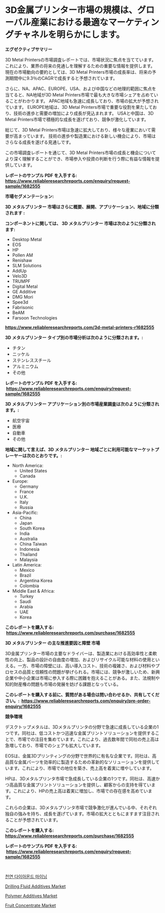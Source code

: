 <p><h1>3D金属プリンター市場の規模は、グローバル産業における最適なマーケティングチャネルを明らかにします。</h1></p><p><strong>エグゼクティブサマリー</strong></p>
<p><p>3D Metal Printersの市場調査レポートでは、市場状況に焦点を当てています。 これにより、業界の将来の見通しを理解するための重要な情報を提供します。 現在の市場動向の要約としては、3D Metal Printers市場の成長率は、将来の予測期間中に9.3％のCAGRで成長すると予想されています。</p><p>さらに、NA、APAC、EUROPE、USA、および中国などの地理的範囲に焦点を当てると、NA地域が3D Metal Printers市場で最も大きな市場シェアを占めていることがわかります。 APAC地域も急速に成長しており、市場の拡大が予想されています。 EUROPE地域は、3D Metal Printers市場で重要な役割を果たしており、技術の進歩と需要の増加により成長が見込まれます。 USAと中国は、3D Metal Printers市場で積極的な成長を遂げており、競争が激化しています。</p><p>総じて、3D Metal Printers市場は急速に拡大しており、様々な産業において需要が高まっています。 技術の進歩や製造業における新しい機会により、市場はさらなる成長を遂げる見通しです。</p><p>この市場調査レポートを通じて、3D Metal Printers市場の成長と機会についてより深く理解することができ、市場参入や投資の判断を行う際に有益な情報を提供しています。</p></p>
<p><strong>レポートのサンプル PDF を入手する: <a href="https://www.reliableresearchreports.com/enquiry/request-sample/1682555">https://www.reliableresearchreports.com/enquiry/request-sample/1682555</a></strong></p>
<p><strong>市場セグメンテーション:</strong></p>
<p><strong> 3D メタルプリンター 市場はさらに概要、展開、アプリケーション、地域に分類されます :</strong></p>
<p><strong>コンポーネントに関しては、 3D メタルプリンター 市場は次のように分類されます: &nbsp;</strong></p>
<p><ul><li>Desktop Metal</li><li>EOS</li><li>HP</li><li>Pollen AM</li><li>Renishaw</li><li>SLM Solutions</li><li>AddUp</li><li>Velo3D</li><li>TRUMPF</li><li>Digital Metal</li><li>GE Additive</li><li>DMG Mori</li><li>Spee3d</li><li>Fabrisonic</li><li>BeAM</li><li>Farsoon Technologies</li></ul></p>
<p><strong><a href="https://www.reliableresearchreports.com/3d-metal-printers-r1682555">https://www.reliableresearchreports.com/3d-metal-printers-r1682555</a></strong></p>
<p><strong> 3D メタルプリンター タイプ別の市場分析は次のように分類されます。:</strong></p>
<p><ul><li>チタン</li><li>ニッケル</li><li>ステンレススチール</li><li>アルミニウム</li><li>その他</li></ul></p>
<p><strong>レポートのサンプル PDF を入手する: &nbsp;<a href="https://www.reliableresearchreports.com/enquiry/request-sample/1682555">https://www.reliableresearchreports.com/enquiry/request-sample/1682555</a></strong></p>
<p><strong> 3D メタルプリンター アプリケーション別の市場産業調査は次のように分類されます。:</strong></p>
<p><ul><li>航空宇宙</li><li>医療</li><li>自動車</li><li>その他</li></ul></p>
<p><strong>地域に関して言えば、3D メタルプリンター 地域ごとに利用可能なマーケットプレーヤーは次のとおりです。:</strong></p>
<p><ul>
    <li>
        North America:
        <ul>
            <li>United States</li>
            <li>Canada</li>
        </ul>
    </li>
    <li>
        Europe:
        <ul>
            <li>Germany</li>
            <li>France</li>
            <li>U.K.</li>
            <li>Italy</li>
            <li>Russia</li>
        </ul>
    </li>
    <li>
        Asia-Pacific:
        <ul>
            <li>China</li>
            <li>Japan</li>
            <li>South Korea</li>
            <li>India</li>
            <li>Australia</li>
            <li>China Taiwan</li>
            <li>Indonesia</li>
            <li>Thailand</li>
            <li>Malaysia</li>
        </ul>
    </li>
    <li>
        Latin America:
        <ul>
            <li>Mexico</li>
            <li>Brazil</li>
            <li>Argentina Korea</li>
            <li>Colombia</li>
        </ul>
    </li>
    <li>
        Middle East & Africa:
        <ul>
            <li>Turkey</li>
            <li>Saudi</li>
            <li>Arabia</li>
            <li>UAE</li>
            <li>Korea</li>
        </ul>
    </li>
    </ul></p>
<p><strong>このレポートを購入する: &nbsp;<a href="https://www.reliableresearchreports.com/purchase/1682555">https://www.reliableresearchreports.com/purchase/1682555</a></strong></p>
<p><strong>3D メタルプリンター の主な推進要因と障壁 市場</strong></p>
<p><p>3D金属プリンター市場の主要なドライバーは、製造業における高効率性と柔軟性の向上、製品の設計の自由度の増加、およびリサイクル可能な材料の使用といえる。一方、市場の障壁には、高い導入コスト、技術の複雑さ、および材料やプロセスの品質と信頼性の問題が挙げられる。市場には、競争が激しいため、新興企業や中小企業は市場に参入する際に困難を抱えることがある。また、法規制や知的財産権の問題も市場の発展を妨げる課題となっている。</p></p>
<p><strong>このレポートを購入する前に、質問がある場合は問い合わせるか、共有してください。:&nbsp; <a href="https://www.reliableresearchreports.com/enquiry/pre-order-enquiry/1682555">https://www.reliableresearchreports.com/enquiry/pre-order-enquiry/1682555</a></strong></p>
<p><strong>競争環境</strong></p>
<p><p>デスクトップメタルは、3Dメタルプリンタの分野で急速に成長している企業の1つです。同社は、低コストかつ迅速な金属プリントソリューションを提供することで、市場での注目を集めています。これにより、過去数年間で同社の売上高は急増しており、市場でのシェアも拡大しています。</p><p>EOSは、金属3Dプリンティングの分野で世界的に有名な企業です。同社は、高品質な金属パーツを効率的に製造するための革新的なソリューションを提供しています。これにより、市場での地位を築き、売上高を着実に増やしています。</p><p>HPは、3Dメタルプリンタ市場で急成長している企業の1つです。同社は、高速かつ高品質な金属プリントソリューションを提供し、顧客からの支持を得ています。これにより、HPの売上高は着実に増加し、市場での存在感を高めています。</p><p>これらの企業は、3Dメタルプリンタ市場で競争激化が進んでいる中、それぞれ独自の強みを持ち、成長を遂げています。市場の拡大とともにますます注目されることが予想されています。</p></p>
<p><strong>このレポートを購入する: &nbsp; <a href="https://www.reliableresearchreports.com/purchase/1682555">https://www.reliableresearchreports.com/purchase/1682555</a></strong></p>
<p><strong>レポートのサンプル PDF を入手する: &nbsp;<a href="https://www.reliableresearchreports.com/enquiry/request-sample/1682555">https://www.reliableresearchreports.com/enquiry/request-sample/1682555</a></strong><strong></strong></p>
<p>&nbsp;</p>
<p><p><a href="https://medium.com/@stuartstehr2022/%EC%B2%9C%EC%97%B0-%EB%8B%A4%EC%9D%B4%EC%95%84%EB%AA%AC%EB%93%9C-%EC%B1%84%EA%B5%B4-%EC%8B%9C%EC%9E%A5%EC%9D%80-%EC%8B%9C%EC%9E%A5-%EC%A0%90%EC%9C%A0%EC%9C%A8-%EA%B7%9C%EB%AA%A8-%EB%B0%8F-2031%EB%85%84%EA%B9%8C%EC%A7%80%EC%9D%98-%EC%98%88%EC%83%81-%EC%98%88%EC%B8%A1%EC%97%90-%EC%B4%88%EC%A0%90%EC%9D%84-%EB%A7%9E%EC%B6%A5%EB%8B%88%EB%8B%A4-694929cfe7f6">천연 다이아몬드 마이닝</a></p><p><a href="https://www.linkedin.com/pulse/drilling-fluid-additives-market-size-share-amp-trends-analysis-gppvf?trackingId=HBlKdO3lVBTe%2Brk9pmWm7w%3D%3D">Drilling Fluid Additives Market</a></p><p><a href="https://www.linkedin.com/pulse/polymer-additives-market-size-growing-forecasted-period-from-whorf?trackingId=1DC9u6sWhQzl9%2FmWlj16yw%3D%3D">Polymer Additives Market</a></p><p><a href="https://github.com/dx0328/Market-Research-Report-List-2/blob/main/fruit-concentrate-market.md">Fruit Concentrate Market</a></p></p>